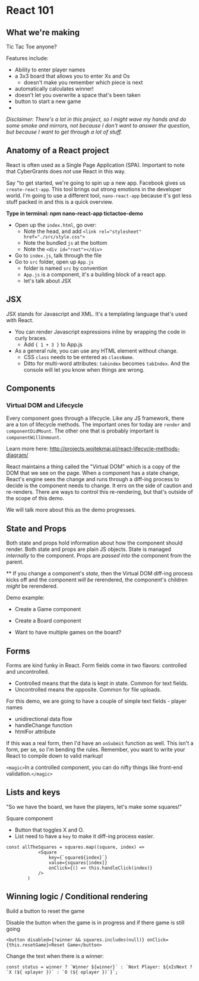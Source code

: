 # React 101
## What we're making
Tic Tac Toe anyone?

Features include:
- Ability to enter player names
- a 3x3 board that allows you to enter Xs and Os
  - doesn't make you remember which piece is next
- automatically calculates winner!
- doesn't let you overwrite a space that's been taken
- button to start a new game
-

_Disclaimer: There's a lot in this project, so I might wave my hands and do some smoke and mirrors, not because I don't want to answer the question, but because I want to get through a lot of stuff._

## Anatomy of a React project
React is often used as a Single Page Application (SPA).  Important to note that CyberGrants does _not_ use React in this way.

Say "to get started, we're going to spin up a new app.  Facebook gives us `create-react-app`.  This tool brings out strong emotions in the developer world.  I'm going to use a different tool, `nano-react-app` because it's got less stuff packed in and this is a quick overview.

**Type in terminal: npm nano-react-app tictactoe-demo**

- Open up the `index.html`, go over:
  - Note the head, and add `<link rel="stylesheet" href="./src/style.css">`
  - Note the bundled `js` at the bottom
  - Note the `<div id="root"></div>`
- Go to `index.js`, talk through the file
- Go to `src` folder, open up `App.js`
  - folder is named `src` by convention
  - `App.js` is a component, it's a building block of a react app.
  - let's talk about JSX

## JSX
JSX stands for Javascript and XML.  It's a templating language that's used with React.

- You can render Javascript expressions inline by wrapping the code in curly braces.
  - Add `{ 1 + 3 }` to App.js
- As a general rule, you can use any HTML element without change.
  - CSS `class` needs to be entered as `className`.
  - Ditto for multi-word attributes: `tabindex` becomes `tabIndex`.  And the console will let you know when things are wrong.

## Components
### Virtual DOM and Lifecycle
Every component goes through a lifecycle.  Like any JS framework, there are a ton of lifecycle methods.  The important ones for today are `render` and `componentDidMount`.  The other one that is probably important is `componentWillUnmount`.

Learn more here: http://projects.wojtekmaj.pl/react-lifecycle-methods-diagram/

React maintains a thing called the "Virtual DOM" which is a copy of the DOM that we see on the page.  When a component has a state change, React's engine sees the change and runs through a diff-ing process to decide is the component needs to change.  It errs on the side of caution and re-renders.  There are ways to control this re-rendering, but that's outside of the scope of this demo.

We will talk more about this as the demo progresses.

## State and Props
Both state and props hold information about how the component should render.
Both state and props are plain JS objects.
State is managed _internally_ to the component.
Props are _passed into_ the component from the parent.

** If you change a component's _state_, then the Virtual DOM diff-ing process kicks off and the component _will be_ rerendered, the component's children _might_ be rerendered.

Demo example:
- Create a Game component
- Create a Board component

- Want to have multiple games on the board?

## Forms
Forms are kind funky in React.
Form fields come in two flavors: controlled and uncontrolled.
- Controlled means that the data is kept in state.  Common for text fields.
- Uncontrolled means the opposite.  Common for file uploads.

For this demo, we are going to have a couple of simple text fields - player names
- unidirectional data flow
- handleChange function
- htmlFor attribute

If this was a real form, then I'd have an `onSubmit` function as well.  This isn't a form, per se, so I'm bending the rules.  Remember, you want to write your React to compile down to valid markup!

`<magic>`In a controlled component, you can do nifty things like front-end validation.`</magic>`


## Lists and keys
"So we have the board, we have the players, let's make some squares!"

Square component
- Button that toggles X and O.
- List need to have a `key` to make it diff-ing process easier.

```
const allTheSquares = squares.map((square, index) =>
            <Square
                key={`square${index}`}
                value={squares[index]}
                onClick={() => this.handleClick(index)}
            />
        )
```

## Winning logic / Conditional rendering
Build a button to reset the game

Disable the button when the game is in progress and if there game is still going
```
<button disabled={!winner && squares.includes(null)} onClick={this.resetGame}>Reset Game</button>
```

Change the text when there is a winner:
```
const status = winner ? `Winner ${winner}` : `Next Player: ${xIsNext ? `X (${ xplayer })` : `O (${ oplayer })`}`;
```




